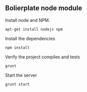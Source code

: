 ## Bolierplate node module

Install node and NPM.

``apt-get install nodejs npm``

Install the dependencies 

``npm install``

Verify the project compiles and tests

``grunt``

Start the server

``grunt start``
